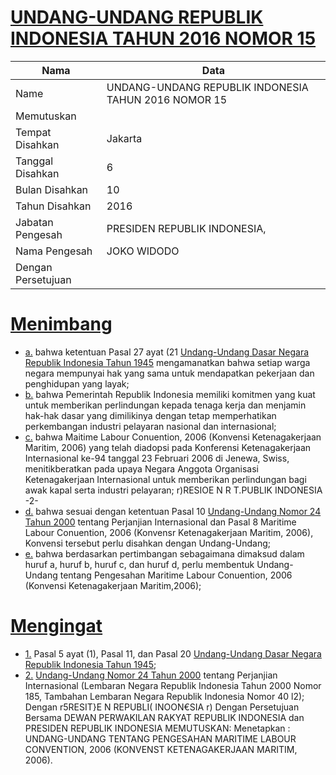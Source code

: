# [UNDANG-UNDANG REPUBLIK INDONESIA TAHUN 2016 NOMOR 15](http://example.org/legal/document/uu/2016/15)

| Nama | Data |
| ------ | ----- |
|Name|UNDANG-UNDANG REPUBLIK INDONESIA TAHUN 2016 NOMOR 15|
|Memutuskan||
|Tempat Disahkan|Jakarta|
|Tanggal Disahkan|6|
|Bulan Disahkan|10|
|Tahun Disahkan|2016|
|Jabatan Pengesah|PRESIDEN REPUBLIK INDONESIA,|
|Nama Pengesah|JOKO WIDODO|
|Dengan Persetujuan||
# [Menimbang](http://example.org/legal/document/uu/2016/15/menimbang)

* [a.](http://example.org/legal/document/uu/2016/15/menimbang/point/a) bahwa ketentuan Pasal 27 ayat (21 [Undang-Undang Dasar Negara Republik Indonesia Tahun 1945](http://example.org/legal/document/uu) mengamanatkan bahwa setiap warga negara mempunyai hak yang sama untuk mendapatkan pekerjaan dan penghidupan yang layak;
* [b.](http://example.org/legal/document/uu/2016/15/menimbang/point/b) bahwa Pemerintah Republik Indonesia memiliki komitmen yang kuat untuk memberikan perlindungan kepada tenaga kerja dan menjamin hak-hak dasar yang dimilikinya dengan tetap memperhatikan perkembangan industri pelayaran nasional dan internasional;
* [c.](http://example.org/legal/document/uu/2016/15/menimbang/point/c) bahwa Maitime Labour Conuention, 2006 (Konvensi Ketenagakerjaan Maritim, 2006) yang telah diadopsi pada Konferensi Ketenagakerjaan Internasional ke-94 tanggal 23 Februari 2006 di Jenewa, Swiss, menitikberatkan pada upaya Negara Anggota Organisasi Ketenagakerjaan Internasional untuk memberikan perlindungan bagi awak kapal serta industri pelayaran; r)RESIOE N R T.PUBLIK INDONESIA -2-
* [d.](http://example.org/legal/document/uu/2016/15/menimbang/point/d) bahwa sesuai dengan ketentuan Pasal 10 [Undang-Undang Nomor 24 Tahun 2000](http://example.org/legal/document/uu/2000/24) tentang Perjanjian Internasional dan Pasal 8 Maritime Labour Conuention, 2006 (Konvensr Ketenagakerjaan Maritim, 2006), Konvensi tersebut perlu disahkan dengan Undang-Undang;
* [e.](http://example.org/legal/document/uu/2016/15/menimbang/point/e) bahwa berdasarkan pertimbangan sebagaimana dimaksud dalam huruf a, huruf b, huruf c, dan huruf d, perlu membentuk Undang-Undang tentang Pengesahan Maritime Labour Conuention, 2006 (Konvensi Ketenagakerjaan Maritim,2006);
# [Mengingat](http://example.org/legal/document/uu/2016/15/mengingat)

* [1.](http://example.org/legal/document/uu/2016/15/mengingat/point/0001) Pasal 5 ayat (1), Pasal 11, dan Pasal 20 [Undang-Undang Dasar Negara Republik Indonesia Tahun 1945](http://example.org/legal/document/uu);
* [2.](http://example.org/legal/document/uu/2016/15/mengingat/point/0002) [Undang-Undang Nomor 24 Tahun 2000](http://example.org/legal/document/uu/2000/24) tentang Perjanjian Internasional (Lembaran Negara Republik Indonesia Tahun 2000 Nomor 185, Tambahan Lembaran Negara Republik Indonesia Nomor 40 l2); Dengan r5RESIT}E N REPUBLI( INOON€SIA r) Dengan Persetujuan Bersama DEWAN PERWAKILAN RAKYAT REPUBLIK INDONESIA dan PRESIDEN REPUBLIK INDONESIA MEMUTUSKAN: Menetapkan : UNDANG-UNDANG TENTANG PENGESAHAN MARITIME LABOUR CONVENTION, 2006 (KONVENST KETENAGAKERJAAN MARITIM, 2006).